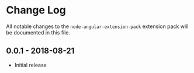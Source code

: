 # Change Log
All notable changes to the `node-angular-extension-pack` extension pack will be documented in this file.

## 0.0.1 - 2018-08-21
- Initial release